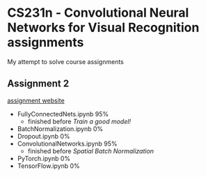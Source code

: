# CS231n - Convolutional Neural Networks for Visual Recognition assignments

My attempt to solve course assignments

## Assignment 2
[assignment website](http://cs231n.github.io/assignments2017/assignment2/)

* FullyConnectedNets.ipynb 95%
    * finished before *Train a good model!*
* BatchNormalization.ipynb 0%
* Dropout.ipynb 0%
* ConvolutionalNetworks.ipynb 95%
    * finished before *Spatial Batch Normalization*
* PyTorch.ipynb 0%
* TensorFlow.ipynb 0%
